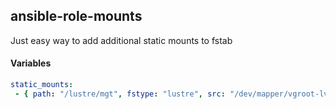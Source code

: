 ## ansible-role-mounts

Just easy way to add additional static mounts to fstab

#### Variables

```yaml
static_mounts:
 - { path: "/lustre/mgt", fstype: "lustre", src: "/dev/mapper/vgroot-lv_mgt" }
```

